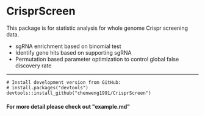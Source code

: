 # CrisprScreen
This package is for statistic analysis for whole genome Crispr screening data.
- sgRNA enrichment based on binomial test
- Identify gene hits based on supporting sgRNA
- Permutation based parameter optimization to control global false discovery rate
---

```
# Install development version from GitHub:
# install.packages("devtools")
devtools::install_github("chenweng1991/CrisprScreen")
```
#### For more detail please check out "example.md"
